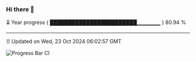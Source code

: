 ### Hi there 👋

⏳ Year progress { ████████████████████████▁▁▁▁▁▁ } 80.94 %

---

⏰ Updated on Wed, 23 Oct 2024 06:02:57 GMT

![Progress Bar CI](https://github.com/EinsPommes/EinsPommes/blob/main/.github/workflows/main.yml)
